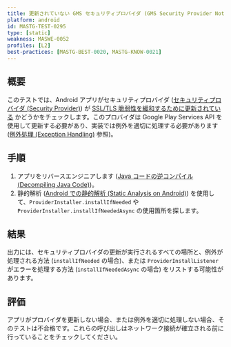 ```yaml
---
title: 更新されていない GMS セキュリティプロバイダ (GMS Security Provider Not Updated)
platform: android
id: MASTG-TEST-0295
type: [static]
weakness: MASWE-0052
profiles: [L2]
best-practices: [MASTG-BEST-0020, MASTG-KNOW-0021]
---
```


## 概要

このテストでは、Android アプリがセキュリティプロバイダ ([セキュリティプロバイダ (Security Provider)](../../../knowledge/android/MASVS-CRYPTO/MASTG-KNOW-0011.md)) が [SSL/TLS 脆弱性を緩和するために更新されている](https://developer.android.com/privacy-and-security/security-gms-provider) かどうかをチェックします。このプロバイダは Google Play Services API を使用して更新する必要があり、実装では例外を適切に処理する必要があります ([例外処理 (Exception Handling)](../../../knowledge/android/MASVS-CODE/MASTG-KNOW-0010.md) 参照)。

## 手順

1. アプリをリバースエンジニアします ([Java コードの逆コンパイル (Decompiling Java Code)](../../../techniques/android/MASTG-TECH-0017.md))。
2. 静的解析 ([Android での静的解析 (Static Analysis on Android)](../../../techniques/android/MASTG-TECH-0014.md)) を使用して、`ProviderInstaller.installIfNeeded` や `ProviderInstaller.installIfNeededAsync` の使用箇所を探します。

## 結果

出力には、セキュリティプロバイダの更新が実行されるすべての場所と、例外が処理される方法 (`installIfNeeded` の場合)、または `ProviderInstallListener` がエラーを処理する方法 (`installIfNeededAsync` の場合) をリストする可能性があります。

## 評価

アプリがプロバイダを更新しない場合、または例外を適切に処理しない場合、そのテストは不合格です。これらの呼び出しはネットワーク接続が確立される前に行っていることをチェックしてください。
